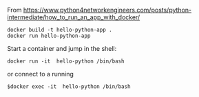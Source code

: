 From https://www.python4networkengineers.com/posts/python-intermediate/how_to_run_an_app_with_docker/

```
docker build -t hello-python-app .
docker run hello-python-app
```

Start a container and jump in the shell:
```
docker run -it  hello-python /bin/bash
```
or connect to a running
```
$docker exec -it  hello-python /bin/bash
```
